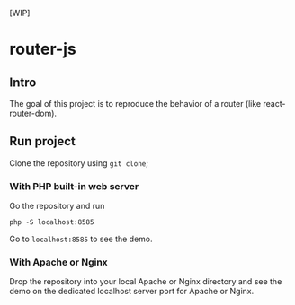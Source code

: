 [WIP]

# router-js

## Intro

The goal of this project is to reproduce the behavior of a router (like react-router-dom).

## Run project

Clone the repository using `git clone`;

### With PHP built-in web server

Go the repository and run

```
php -S localhost:8585
```

Go to `localhost:8585` to see the demo.

### With Apache or Nginx

Drop the repository into your local Apache or Nginx directory and see the demo on the dedicated localhost server port for Apache or Nginx.

